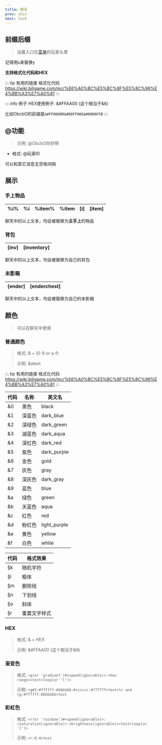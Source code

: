 ```yaml
---
title: 聊天
prev: skin
next: lock
---
```


## 前缀后缀

> 设置入口在[菜单](../command/#mik)的玩家头里

记得用`&`来替换`§`

**支持格式化代码和HEX**

::: tip 有用的链接
格式化代码 https://wiki.biligame.com/mc/%E6%A0%BC%E5%BC%8F%E5%8C%96%E4%BB%A3%E7%A0%81
:::

::: info 例子
HEX使用例子: &#FFAA00 (这个相当于&6)

比如ObcbO的前缀是`&#FF0000R&#00FF00G&#0000FFB`
:::

## @功能

> 示例: @ObcbO你好啊

- 格式: @玩家ID

可以和其它消息无空格间隔

## 展示

### 手上物品

|%i%|%i|%item%|%item|[i]|[item]|
|---|---|---|---|---|---|

聊天中的以上文本，均会被替换为**主手上**的物品

### 背包

|[inv]|[inventory]|
|---|---|

聊天中的以上文本，均会被替换为自己的背包

### 末影箱

|[ender]|[enderchest]|
|---|---|

聊天中的以上文本，均会被替换为自己的末影箱

## 颜色

> 可以在聊天中使用

### 普通颜色

> 格式: & + (0-9 or a-f)
>
> 示例: &atext

::: tip 有用的链接
格式化代码 https://wiki.biligame.com/mc/%E6%A0%BC%E5%BC%8F%E5%8C%96%E4%BB%A3%E7%A0%81
:::

|代码|名称|英文名|
|---|---|---|
|&0|黑色|black|
|&1|深蓝色|dark_blue|
|&2|深绿色|dark_green|
|&3|湖蓝色|dark_aqua|
|&4|深红色|dark_red|
|&5|紫色|dark_purple|
|&6|金色|gold|
|&7|灰色|gray|
|&8|深灰色|dark_gray|
|&9|蓝色|blue|
|&a|绿色|green|
|&b|天蓝色|aqua|
|&c|红色|red|
|&d|粉红色|light_purple|
|&e|黄色|yellow|
|&f|白色|white|

|代码|格式效果|
|---|---|
|§k|随机字符|
|§l|粗体|
|§m|删除线|
|§n|下划线|
|§o|斜体|
|§r|重置文字样式|

### HEX

> 格式: & + HEX
>
> 示例: &#FFAA00 (这个相当于&6)

### 渐变色

> 格式: `<g(or 'gradient')#<speed(ignorable)>:<hex range>>test<loop(or 'l')>`
>
> 示例: `<g#2:#ffffff:#bbbbbb:#cccccc:#777777>text<l> and <g:#ffffff:#bbbbbb>text`

### 彩虹色

> 格式: `<r(or 'rainbow')#<speed(ignorable)>:<saturation(ignorable)>:<brightness(ignorable)>>test<loop(or 'l')>`
>
> 示例: `<r:0.4>text`
